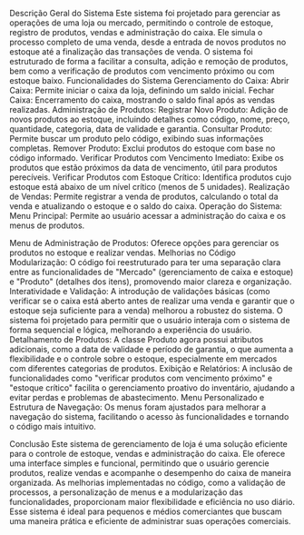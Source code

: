 Descrição Geral do Sistema
Este sistema foi projetado para gerenciar as operações de uma loja ou mercado, permitindo o controle de estoque, registro de produtos, vendas e administração do caixa. Ele simula o processo completo de uma venda, desde a entrada de novos produtos no estoque até a finalização das transações de venda. O sistema foi estruturado de forma a facilitar a consulta, adição e remoção de produtos, bem como a verificação de produtos com vencimento próximo ou com estoque baixo.
Funcionalidades do Sistema
Gerenciamento do Caixa:
Abrir Caixa: Permite iniciar o caixa da loja, definindo um saldo inicial.
Fechar Caixa: Encerramento do caixa, mostrando o saldo final após as vendas realizadas.
Administração de Produtos:
Registrar Novo Produto: Adição de novos produtos ao estoque, incluindo detalhes como código, nome, preço, quantidade, categoria, data de validade e garantia.
Consultar Produto: Permite buscar um produto pelo código, exibindo suas informações completas.
Remover Produto: Exclui produtos do estoque com base no código informado.
Verificar Produtos com Vencimento Imediato: Exibe os produtos que estão próximos da data de vencimento, útil para produtos perecíveis.
Verificar Produtos com Estoque Crítico: Identifica produtos cujo estoque está abaixo de um nível crítico (menos de 5 unidades).
Realização de Vendas:
Permite registrar a venda de produtos, calculando o total da venda e atualizando o estoque e o saldo do caixa.
Operação do Sistema:
Menu Principal: Permite ao usuário acessar a administração do caixa e os menus de produtos.

Menu de Administração de Produtos: Oferece opções para gerenciar os produtos no estoque e realizar vendas.
Melhorias no Código
Modularização:
O código foi reestruturado para ter uma separação clara entre as funcionalidades de "Mercado" (gerenciamento de caixa e estoque) e "Produto" (detalhes dos itens), promovendo maior clareza e organização.
Interatividade e Validação:
A introdução de validações básicas (como verificar se o caixa está aberto antes de realizar uma venda e garantir que o estoque seja suficiente para a venda) melhorou a robustez do sistema.
O sistema foi projetado para permitir que o usuário interaja com o sistema de forma sequencial e lógica, melhorando a experiência do usuário.
Detalhamento de Produtos:
A classe Produto agora possui atributos adicionais, como a data de validade e período de garantia, o que aumenta a flexibilidade e o controle sobre o estoque, especialmente em mercados com diferentes categorias de produtos.
Exibição e Relatórios:
  A inclusão de funcionalidades como "verificar produtos com vencimento     próximo" e "estoque crítico" facilita o gerenciamento proativo do inventário, ajudando a evitar perdas e problemas de abastecimento.
Menu Personalizado e Estrutura de Navegação:
Os menus foram ajustados para melhorar a navegação do sistema, facilitando o acesso às funcionalidades e tornando o código mais intuitivo.



Conclusão
Este sistema de gerenciamento de loja é uma solução eficiente para o controle de estoque, vendas e administração do caixa. 
Ele oferece uma interface simples e funcional, permitindo que o usuário gerencie produtos, realize vendas e acompanhe o desempenho do caixa de maneira organizada. 
As melhorias implementadas no código, como a validação de processos, a personalização de menus e a modularização das funcionalidades, proporcionam maior flexibilidade e eficiência no uso diário. 
Esse sistema é ideal para pequenos e médios comerciantes que buscam uma maneira prática e eficiente de administrar suas operações comerciais.
